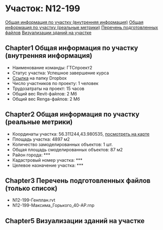 # Участок: N12-199

[Общая информация по участку (внутренняя информация)](#Chapter1)
[Общая информация по участку (реальные метрики)](#Chapter2)
[Перечень подготовленных файлов](#Chapter3)
[Визуализации зданий на участке](#Chapter5)

## <a id="test">Chapter1</a> Общая информация по участку (внутренняя информация)
+ Наименование команды: ГТСпроект2
+ Статус участка: Успешное завершение курса
+ [Ссылка](https://www.dropbox.com/sh/wvvgv1nw1iqred9/AADiEAhlLiWxtTbFWXxslaQ9a/N12_199?dl=0) на папку Dropbox
+ Число участников по проекту: 1 человек
+ Трудозатраты на проект: 15 часов
+ Общий вес Revit-файлов: 2 Мб
+ Общий вес Renga-файлов: 2 Мб
## <a id="test">Chapter2</a> Общая информация по участку (реальные метрики)
+ Координаты участка: 56.311244,43.980535, [посмотреть на карте](yandex.ru/maps/47/nizhny-novgorod/?ll=56.311244%2C43.980535&z=19)
+ Площадь участка: 4897 м2
+ Количество замоделированных объектов: 1 шт.
+ Общая площадь смоделированных объектов: 87 м2
+ Район города: *** 
+ Кадастровый номер участка: *** 
+ Целевое назначение участка: *** 
## <a id="test">Chapter3</a> Перечень подготовленных файлов (только список)
+ N12-199-Генплан.rvt
+ N12-199-Максима_Горького_40-АР.rnp
## <a id="test">Chapter5</a> Визуализации зданий на участке
